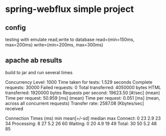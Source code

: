 # spring-webflux simple project

## config
testing with emulate read,write to database
read=(min=150ms, max=200ms)
write=(min=200ms, max=300ms)

## apache ab results
build to jar and run several times

Concurrency Level:      1000
Time taken for tests:   1.529 seconds
Complete requests:      30000
Failed requests:        0
Total transferred:      4050000 bytes
HTML transferred:       1920000 bytes
Requests per second:    19623.50 [#/sec] (mean)
Time per request:       50.959 [ms] (mean)
Time per request:       0.051 [ms] (mean, across all concurrent requests)
Transfer rate:          2587.08 [Kbytes/sec] received

Connection Times (ms)
min  mean[+/-sd] median   max
Connect:        0   23   2.9     23      34
Processing:     8   27   5.2     26      60
Waiting:        0   20   4.9     19      49
Total:         30   50   5.2     48      85
